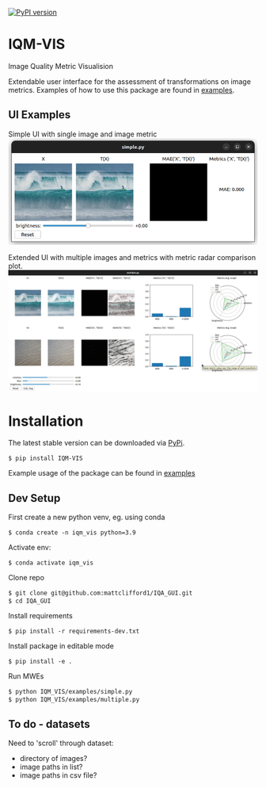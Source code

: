 [![PyPI version](https://badge.fury.io/py/IQM-VIS.svg)](https://badge.fury.io/py/IQM-VIS)

# IQM-VIS
Image Quality Metric Visualision

Extendable user interface for the assessment of transformations on image metrics. Examples of how to use this package are found in [examples](examples).

## UI Examples
Simple UI with single image and image metric
![Alt text](pics/ui-simple.png?raw=true "Simple UI")

Extended UI with multiple images and metrics with metric radar comparison plot.
![Alt text](pics/ui-multi.png?raw=true "Multi UI")


# Installation
The latest stable version can be downloaded via [PyPi](https://pypi.org/project/IQM-VIS).
```
$ pip install IQM-VIS
```
Example usage of the package can be found in [examples](IQM_VIS/examples)
## Dev Setup
First create a new python venv, eg. using conda
```
$ conda create -n iqm_vis python=3.9
```
Activate env:
```
$ conda activate iqm_vis
```
Clone repo
```
$ git clone git@github.com:mattclifford1/IQA_GUI.git
$ cd IQA_GUI
```
Install requirements
```
$ pip install -r requirements-dev.txt
```
Install package in editable mode
```
$ pip install -e .
```
Run MWEs
```
$ python IQM_VIS/examples/simple.py
$ python IQM_VIS/examples/multiple.py
```

## To do - datasets
Need to 'scroll' through dataset:
  - directory of images?
  - image paths in list?
  - image paths in csv file?
